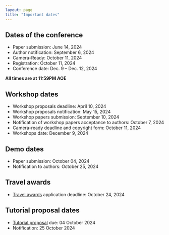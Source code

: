 ```yaml
---
layout: page 
title: "Important dates"
---
```

## Dates of the conference
- Paper submission: June 14, 2024
- Author notification: September 6, 2024
- Camera-Ready: October 11, 2024
- Registration: October 11, 2024
- Conference date: Dec. 9 – Dec. 12, 2024
 
**All times are at 11:59PM AOE**

## Workshop dates
- Workshop proposals deadline: April 10, 2024
- Workshop proposals notification: May 15, 2024
- Workshop papers submission: September 10, 2024
- Notification of workshop papers acceptance to authors: October 7, 2024
- Camera-ready deadline and copyright form: October 11, 2024
- Workshops date: December 9, 2024

## Demo dates
- Paper submission: October 04, 2024
- Notification to authors: October 25, 2024

## Travel awards
- [Travel awards](/call_for_travel_awards) application deadline: October 24, 2024

## Tutorial proposal dates
- [Tutorial proposal](/call_for_tutorials) due: 04 October 2024
- Notification: 25 October 2024
